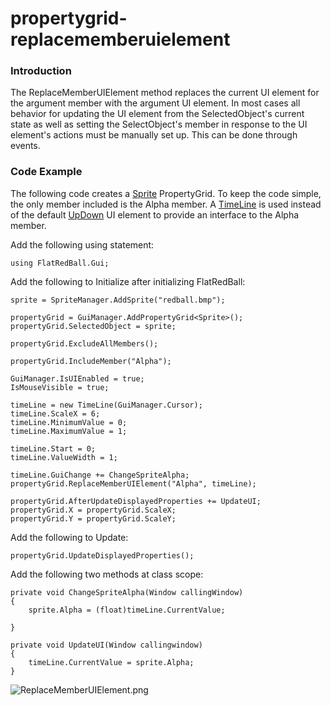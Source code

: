 # propertygrid-replacememberuielement

### Introduction

The ReplaceMemberUIElement method replaces the current UI element for the argument member with the argument UI element. In most cases all behavior for updating the UI element from the SelectedObject's current state as well as setting the SelectObject's member in response to the UI element's actions must be manually set up. This can be done through events.

### Code Example

The following code creates a [Sprite](../../../../frb/docs/index.php) PropertyGrid. To keep the code simple, the only member included is the Alpha member. A [TimeLine](../../../../frb/docs/index.php) is used instead of the default [UpDown](../../../../frb/docs/index.php) UI element to provide an interface to the Alpha member.

Add the following using statement:

```
using FlatRedBall.Gui;
```

Add the following to Initialize after initializing FlatRedBall:

```
sprite = SpriteManager.AddSprite("redball.bmp");

propertyGrid = GuiManager.AddPropertyGrid<Sprite>();
propertyGrid.SelectedObject = sprite;

propertyGrid.ExcludeAllMembers();

propertyGrid.IncludeMember("Alpha");

GuiManager.IsUIEnabled = true;
IsMouseVisible = true;

timeLine = new TimeLine(GuiManager.Cursor);
timeLine.ScaleX = 6;
timeLine.MinimumValue = 0;
timeLine.MaximumValue = 1;

timeLine.Start = 0;
timeLine.ValueWidth = 1;

timeLine.GuiChange += ChangeSpriteAlpha;
propertyGrid.ReplaceMemberUIElement("Alpha", timeLine);

propertyGrid.AfterUpdateDisplayedProperties += UpdateUI;
propertyGrid.X = propertyGrid.ScaleX;
propertyGrid.Y = propertyGrid.ScaleY;
```

Add the following to Update:

```
propertyGrid.UpdateDisplayedProperties();
```

Add the following two methods at class scope:

```
private void ChangeSpriteAlpha(Window callingWindow)
{
    sprite.Alpha = (float)timeLine.CurrentValue;

}

private void UpdateUI(Window callingwindow)
{
    timeLine.CurrentValue = sprite.Alpha;
}
```

![ReplaceMemberUIElement.png](../../../../media/migrated\_media-ReplaceMemberUIElement.png)
